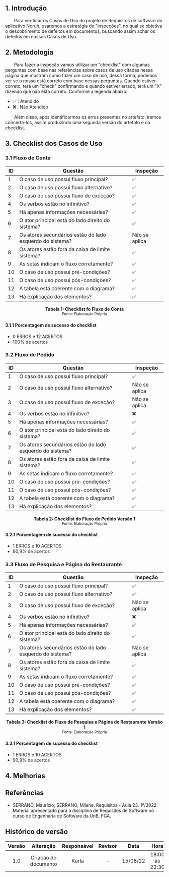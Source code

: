 ## 1. Introdução

&emsp;&emsp;Para verificar os Casos de Uso do projeto de Requisitos de software do aplicativo Noruh, usaremos a estratégia de "inspeções", no qual se objetiva o descobrimento de defeitos em documentos, buscando assim achar os defeitos em nossos Casos de Uso.

## 2. Metodologia

&emsp;&emsp;Para fazer a inspeção vamos utilizar um "checklist" com algumas perguntas com base nas referências sobre casos de uso citadas nessa página que mostram como fazer um caso de uso, dessa forma, podemos ver se o nosso está correto com base nessas perguntas. Quando estiver correto, terá um "check" confirmando e quando estiver errado, terá um "X" dizendo que não está correto. Conforme a legenda abaixo:

- ✅ : Atendido
- ❌ : Não Atendido

&emsp;&emsp;Além disso, após identificarmos os erros presentes no artefato, iremos concertá-los, assim produzindo uma segunda versão do artefato e da checklist.

## 3. Checklist dos Casos de Uso

### 3.1 Fluxo de Conta

|ID|Questão| Inspeção |
|-----------|-------------|-------------|
| 1 | O caso de uso possui fluxo principal? | ✅ |
| 2 | O caso de uso possui fluxo alternativo? | ✅ |
| 3 | O caso de uso possui fluxo de exceção? | ✅ |
| 4 | Os verbos estão no infinitivo? | ✅ |
| 5 | Há apenas informações necessárias? | ✅ |
| 6 | O ator principal está do lado direito do sistema? | ✅ |
| 7 | Os atores secundários estão do lado esquerdo do sistema? | Não se aplica |
| 8 | Os atores estão fora da caixa de limite sistema? | ✅ |
| 9 | As setas indicam o fluxo corretamente? | ✅ |
| 10 | O caso de uso possui pré-condições? | ✅ |
| 11 | O caso de uso possui pós-condições? | ✅ |
| 12 | A tabela está coerente com o diagrama? | ✅ |
| 13 | Há explicação dos elementos? | ✅ |

<figcaption align='center'>
    <b>Tabela 1: Checklist fo Fluxo de Conta </b>
    <br><small> Fonte: Elaboração Própria </small>
</figcaption>

#### 3.1.1 Porcentagem de sucesso do checklist
- 0 ERROS e 12 ACERTOS
- 100% de acertos

### 3.2 Fluxo de Pedido

|ID|Questão| Inspeção |
|-----------|-------------|-------------|
| 1 | O caso de uso possui fluxo principal? | ✅ |
| 2 | O caso de uso possui fluxo alternativo? | Não se aplica |
| 3 | O caso de uso possui fluxo de exceção? | Não se aplica |
| 4 | Os verbos estão no infinitivo? | ❌ |
| 5 | Há apenas informações necessárias? | ✅ |
| 6 | O ator principal está do lado direito do sistema? | ✅ |
| 7 | Os atores secundários estão do lado esquerdo do sistema? | ✅ |
| 8 | Os atores estão fora da caixa de limite sistema? | ✅ |
| 9 | As setas indicam o fluxo corretamente? | ✅ |
| 10 | O caso de uso possui pré-condições? | ✅ |
| 11 | O caso de uso possui pós-condições? | ✅ |
| 12 | A tabela está coerente com o diagrama? | ✅ |
| 13 | Há explicação dos elementos? | ✅ |

<figcaption align='center'>
    <b>Tabela 2: Checklist do Fluxo de Pedido Versão 1 </b>
    <br><small> Fonte: Elaboração Própria </small>
</figcaption>

#### 3.2.1 Porcentagem de sucesso do checklist
- 1 ERROS e 10 ACERTOS
- 90,9% de acertos


### 3.3 Fluxo de Pesquisa e Página do Restaurante

|ID|Questão| Inspeção |
|-----------|-------------|-------------|
| 1 | O caso de uso possui fluxo principal? | ✅ |
| 2 | O caso de uso possui fluxo alternativo? | ✅ |
| 3 | O caso de uso possui fluxo de exceção? | Não se aplica |
| 4 | Os verbos estão no infinitivo? | ❌ |
| 5 | Há apenas informações necessárias? | ✅ |
| 6 | O ator principal está do lado direito do sistema? | ✅ |
| 7 | Os atores secundários estão do lado esquerdo do sistema? | Não se aplica |
| 8 | Os atores estão fora da caixa de limite sistema? | ✅ |
| 9 | As setas indicam o fluxo corretamente? | ✅ |
| 10 | O caso de uso possui pré-condições? | ✅ |
| 11 | O caso de uso possui pós-condições? | ✅ |
| 12 | A tabela está coerente com o diagrama? | ✅ |
| 13 | Há explicação dos elementos? | ✅ |

<figcaption align='center'>
    <b>Tabela 3: Checklist do Fluxo de Pesquisa e Página do Restaurante Versão 1 </b>
    <br><small> Fonte: Elaboração Própria </small>
</figcaption>

#### 3.3.1 Porcentagem de sucesso do checklist
- 1 ERROS e 10 ACERTOS
- 90,9% de acertos

## 4. Melhorias 

## Referências
- SERRANO, Maurício; SERRANO, Milene. Requisitos - Aula 23. 1º/2022. Material apresentado para a disciplina de Requisitos de Software no curso de Engenharia de Software da UnB, FGA.

## Histórico de versão
| Versão |      Alteração      | Responsável |           Revisor            |   Data   | Hora  |
| :----: | :-----------------: | :---------: | :--------------------------: | :------: | :------: |
|  1.0   |      Criação do documento          |    Karla   |       -        | 15/08/22 |18:00 às 22:30 |
